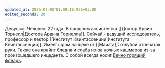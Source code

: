 ```yaml
---
updated_at: 2025-07-05T01:09:16.965+03:00
edited_seconds: 20
---
```

Девушка. Человек. 22 года.
В прошлом ассистентка [[Доктор Арвин Торнелл|Доктора Арвина Торнелла]]. Сейчай - ведущий исследователь, профессор и лектор [[Институт Квинтэссенции|Институтa Квинтэссенции]]. 
Имеет шрам на щеке от [[Маиата]]: голубой отпечатак руки. Также она крайне бледна и слаба из-за ночных кашмаров из-за произошедшего инцедента. 
С собой всегда носит [Вечно горящий фонарь](https://dnd.su/items/2255-everbright-lantern/).